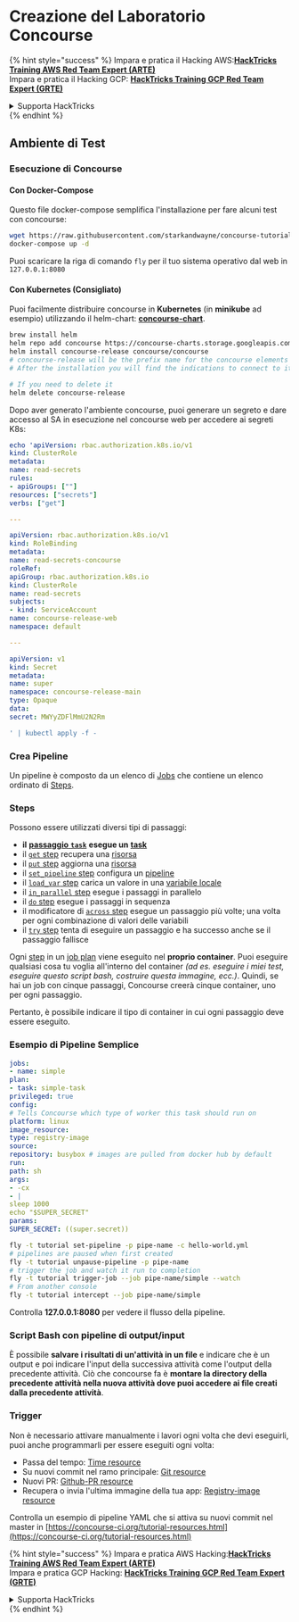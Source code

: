# Creazione del Laboratorio Concourse

{% hint style="success" %}
Impara e pratica il Hacking AWS:<img src="../../.gitbook/assets/image (1) (1) (1) (1).png" alt="" data-size="line">[**HackTricks Training AWS Red Team Expert (ARTE)**](https://training.hacktricks.xyz/courses/arte)<img src="../../.gitbook/assets/image (1) (1) (1) (1).png" alt="" data-size="line">\
Impara e pratica il Hacking GCP: <img src="../../.gitbook/assets/image (2) (1).png" alt="" data-size="line">[**HackTricks Training GCP Red Team Expert (GRTE)**<img src="../../.gitbook/assets/image (2) (1).png" alt="" data-size="line">](https://training.hacktricks.xyz/courses/grte)

<details>

<summary>Supporta HackTricks</summary>

* Controlla i [**piani di abbonamento**](https://github.com/sponsors/carlospolop)!
* **Unisciti al** 💬 [**gruppo Discord**](https://discord.gg/hRep4RUj7f) o al [**gruppo telegram**](https://t.me/peass) o **seguici** su **Twitter** 🐦 [**@hacktricks\_live**](https://twitter.com/hacktricks_live)**.**
* **Condividi trucchi di hacking inviando PR ai** [**HackTricks**](https://github.com/carlospolop/hacktricks) e [**HackTricks Cloud**](https://github.com/carlospolop/hacktricks-cloud) repos su github.

</details>
{% endhint %}

## Ambiente di Test

### Esecuzione di Concourse

#### Con Docker-Compose

Questo file docker-compose semplifica l'installazione per fare alcuni test con concourse:
```bash
wget https://raw.githubusercontent.com/starkandwayne/concourse-tutorial/master/docker-compose.yml
docker-compose up -d
```
Puoi scaricare la riga di comando `fly` per il tuo sistema operativo dal web in `127.0.0.1:8080`

#### Con Kubernetes (Consigliato)

Puoi facilmente distribuire concourse in **Kubernetes** (in **minikube** ad esempio) utilizzando il helm-chart: [**concourse-chart**](https://github.com/concourse/concourse-chart).
```bash
brew install helm
helm repo add concourse https://concourse-charts.storage.googleapis.com/
helm install concourse-release concourse/concourse
# concourse-release will be the prefix name for the concourse elements in k8s
# After the installation you will find the indications to connect to it in the console

# If you need to delete it
helm delete concourse-release
```
Dopo aver generato l'ambiente concourse, puoi generare un segreto e dare accesso al SA in esecuzione nel concourse web per accedere ai segreti K8s:
```yaml
echo 'apiVersion: rbac.authorization.k8s.io/v1
kind: ClusterRole
metadata:
name: read-secrets
rules:
- apiGroups: [""]
resources: ["secrets"]
verbs: ["get"]

---

apiVersion: rbac.authorization.k8s.io/v1
kind: RoleBinding
metadata:
name: read-secrets-concourse
roleRef:
apiGroup: rbac.authorization.k8s.io
kind: ClusterRole
name: read-secrets
subjects:
- kind: ServiceAccount
name: concourse-release-web
namespace: default

---

apiVersion: v1
kind: Secret
metadata:
name: super
namespace: concourse-release-main
type: Opaque
data:
secret: MWYyZDFlMmU2N2Rm

' | kubectl apply -f -
```
### Crea Pipeline

Un pipeline è composto da un elenco di [Jobs](https://concourse-ci.org/jobs.html) che contiene un elenco ordinato di [Steps](https://concourse-ci.org/steps.html).

### Steps

Possono essere utilizzati diversi tipi di passaggi:

* **il** [**passaggio** **`task`**](https://concourse-ci.org/task-step.html) **esegue un** [**task**](https://concourse-ci.org/tasks.html)
* il [`get` step](https://concourse-ci.org/get-step.html) recupera una [risorsa](https://concourse-ci.org/resources.html)
* il [`put` step](https://concourse-ci.org/put-step.html) aggiorna una [risorsa](https://concourse-ci.org/resources.html)
* il [`set_pipeline` step](https://concourse-ci.org/set-pipeline-step.html) configura un [pipeline](https://concourse-ci.org/pipelines.html)
* il [`load_var` step](https://concourse-ci.org/load-var-step.html) carica un valore in una [variabile locale](https://concourse-ci.org/vars.html#local-vars)
* il [`in_parallel` step](https://concourse-ci.org/in-parallel-step.html) esegue i passaggi in parallelo
* il [`do` step](https://concourse-ci.org/do-step.html) esegue i passaggi in sequenza
* il modificatore di [`across` step](https://concourse-ci.org/across-step.html#schema.across) esegue un passaggio più volte; una volta per ogni combinazione di valori delle variabili
* il [`try` step](https://concourse-ci.org/try-step.html) tenta di eseguire un passaggio e ha successo anche se il passaggio fallisce

Ogni [step](https://concourse-ci.org/steps.html) in un [job plan](https://concourse-ci.org/jobs.html#schema.job.plan) viene eseguito nel **proprio container**. Puoi eseguire qualsiasi cosa tu voglia all'interno del container _(ad es. eseguire i miei test, eseguire questo script bash, costruire questa immagine, ecc.)_. Quindi, se hai un job con cinque passaggi, Concourse creerà cinque container, uno per ogni passaggio.

Pertanto, è possibile indicare il tipo di container in cui ogni passaggio deve essere eseguito.

### Esempio di Pipeline Semplice
```yaml
jobs:
- name: simple
plan:
- task: simple-task
privileged: true
config:
# Tells Concourse which type of worker this task should run on
platform: linux
image_resource:
type: registry-image
source:
repository: busybox # images are pulled from docker hub by default
run:
path: sh
args:
- -cx
- |
sleep 1000
echo "$SUPER_SECRET"
params:
SUPER_SECRET: ((super.secret))
```

```bash
fly -t tutorial set-pipeline -p pipe-name -c hello-world.yml
# pipelines are paused when first created
fly -t tutorial unpause-pipeline -p pipe-name
# trigger the job and watch it run to completion
fly -t tutorial trigger-job --job pipe-name/simple --watch
# From another console
fly -t tutorial intercept --job pipe-name/simple
```
Controlla **127.0.0.1:8080** per vedere il flusso della pipeline.

### Script Bash con pipeline di output/input

È possibile **salvare i risultati di un'attività in un file** e indicare che è un output e poi indicare l'input della successiva attività come l'output della precedente attività. Ciò che concourse fa è **montare la directory della precedente attività nella nuova attività dove puoi accedere ai file creati dalla precedente attività**.

### Trigger

Non è necessario attivare manualmente i lavori ogni volta che devi eseguirli, puoi anche programmarli per essere eseguiti ogni volta:

* Passa del tempo: [Time resource](https://github.com/concourse/time-resource/)
* Su nuovi commit nel ramo principale: [Git resource](https://github.com/concourse/git-resource)
* Nuovi PR: [Github-PR resource](https://github.com/telia-oss/github-pr-resource)
* Recupera o invia l'ultima immagine della tua app: [Registry-image resource](https://github.com/concourse/registry-image-resource/)

Controlla un esempio di pipeline YAML che si attiva su nuovi commit nel master in [https://concourse-ci.org/tutorial-resources.html](https://concourse-ci.org/tutorial-resources.html)

{% hint style="success" %}
Impara e pratica AWS Hacking:<img src="../../.gitbook/assets/image (1) (1) (1) (1).png" alt="" data-size="line">[**HackTricks Training AWS Red Team Expert (ARTE)**](https://training.hacktricks.xyz/courses/arte)<img src="../../.gitbook/assets/image (1) (1) (1) (1).png" alt="" data-size="line">\
Impara e pratica GCP Hacking: <img src="../../.gitbook/assets/image (2) (1).png" alt="" data-size="line">[**HackTricks Training GCP Red Team Expert (GRTE)**<img src="../../.gitbook/assets/image (2) (1).png" alt="" data-size="line">](https://training.hacktricks.xyz/courses/grte)

<details>

<summary>Supporta HackTricks</summary>

* Controlla i [**piani di abbonamento**](https://github.com/sponsors/carlospolop)!
* **Unisciti al** 💬 [**gruppo Discord**](https://discord.gg/hRep4RUj7f) o al [**gruppo telegram**](https://t.me/peass) o **seguici** su **Twitter** 🐦 [**@hacktricks\_live**](https://twitter.com/hacktricks_live)**.**
* **Condividi trucchi di hacking inviando PR ai** [**HackTricks**](https://github.com/carlospolop/hacktricks) e [**HackTricks Cloud**](https://github.com/carlospolop/hacktricks-cloud) repos di github.

</details>
{% endhint %}
